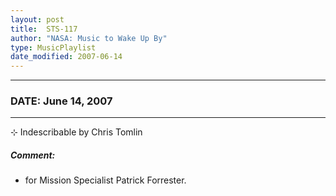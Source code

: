 ```yaml
---
layout: post
title:  STS-117
author: "NASA: Music to Wake Up By"
type: MusicPlaylist
date_modified: 2007-06-14
---
```


----
### DATE: June 14, 2007
----
⊹ Indescribable by Chris Tomlin

##### Comment:
* for Mission Specialist Patrick Forrester.
